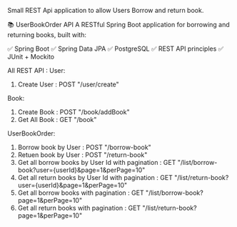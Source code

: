 Small REST Api application to allow Users Borrow and return book.

📚 UserBookOrder API
A RESTful Spring Boot application for borrowing and returning books, built with:

✅ Spring Boot
✅ Spring Data JPA
✅ PostgreSQL
✅ REST API principles
✅ JUnit + Mockito

All REST API : 
User: 
1. Create User                                     : POST "/user/create"

Book: 
1. Create Book                                     : POST "/book/addBook"
2. Get All Book                                    : GET  "/book"
   
UserBookOrder:
1. Borrow book by User                             : POST "/borrow-book"
2. Retuen book by User                             : POST "/return-book"
3. Get all borrow books by User Id with pagination : GET "/list/borrow-book?user={userId}&page=1&perPage=10"
4. Get all return books by User Id with pagination : GET "/list/return-book?user={userId}&page=1&perPage=10"
5. Get all borrow books with pagination            : GET "/list/borrow-book?page=1&perPage=10"
4. Get all return books with pagination            : GET "/list/return-book?page=1&perPage=10"


   

